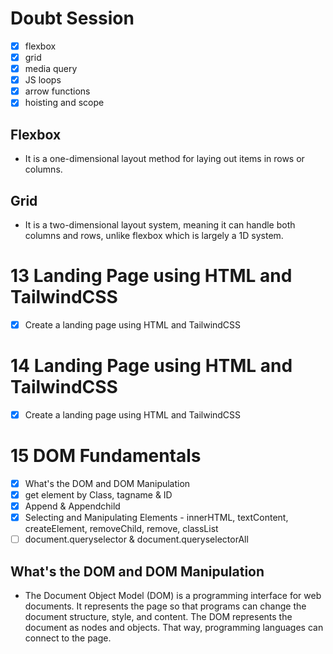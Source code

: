 # Doubt Session

- [x] flexbox
- [x] grid
- [x] media query
- [x] JS loops
- [x] arrow functions
- [x] hoisting and scope

## Flexbox

- It is a one-dimensional layout method for laying out items in rows or columns.

## Grid

- It is a two-dimensional layout system, meaning it can handle both columns and rows, unlike flexbox which is largely a 1D system.

# 13 Landing Page using HTML and TailwindCSS

- [x] Create a landing page using HTML and TailwindCSS

# 14 Landing Page using HTML and TailwindCSS

- [x] Create a landing page using HTML and TailwindCSS

# 15 DOM Fundamentals

- [x] What's the DOM and DOM Manipulation
- [x] get element by Class, tagname & ID
- [x] Append & Appendchild
- [x] Selecting and Manipulating Elements - innerHTML, textContent, createElement, removeChild, remove, classList
- [ ] document.queryselector & document.queryselectorAll

## What's the DOM and DOM Manipulation

- The Document Object Model (DOM) is a programming interface for web documents. It represents the page so that programs can change the document structure, style, and content. The DOM represents the document as nodes and objects. That way, programming languages can connect to the page.
